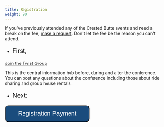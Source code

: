 ```yaml
---
title: Registration
weight: 90
---
```


If you've previously attended any of the Crested
Butte events and need a break on the fee,
<a href="https://softwarearchitectureforum.github.io/contact/">make a
request</a>. Don't let the fee be the reason you can't attend.

- <p style="font-size:20px">First,
<a href="https://twistapp.com/j/c59781535f0eb0a231f5a942536d7577">Join the Twist Group</a>
</p>

This is the central information hub before, during and after the conference. You
can post any questions about the conference including those about ride sharing
and group house rentals.


- <p style="font-size:20px">Next:
<form action="https://ti.to/mindview/software-architecture-forum-2017"
      method="get" target="_blank">
    <input type="submit" value="Registration Payment"
         name="Submit" id="frm1_submit"
         style="background:#1A4C7D;
                color: white;
                cursor:pointer;
                font-size:20px;
                padding: 14px 40px;
                border-radius: 12px;"
    />
</form>
</p>
